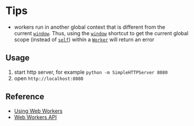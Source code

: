# Tips
- workers run in another global context that is different from the current [`window`](https://developer.mozilla.org/en-US/docs/Web/API/Window). Thus, using the [`window`](https://developer.mozilla.org/en-US/docs/Web/API/Window) shortcut to get the current global scope (instead of [`self`](https://developer.mozilla.org/en-US/docs/Web/API/Window/self)) within a [`Worker`](https://developer.mozilla.org/en-US/docs/Web/API/Worker) will return an error

## Usage
1. start http server, for example `python -m SimpleHTTPServer 8080`
2. open `http://localhost:8080`

## Reference
- [Using Web Workers](https://developer.mozilla.org/en-US/docs/Web/API/Web_Workers_API/Using_web_workers)
- [Web Workers API](https://developer.mozilla.org/en-US/docs/Web/API/Web_Workers_API)
